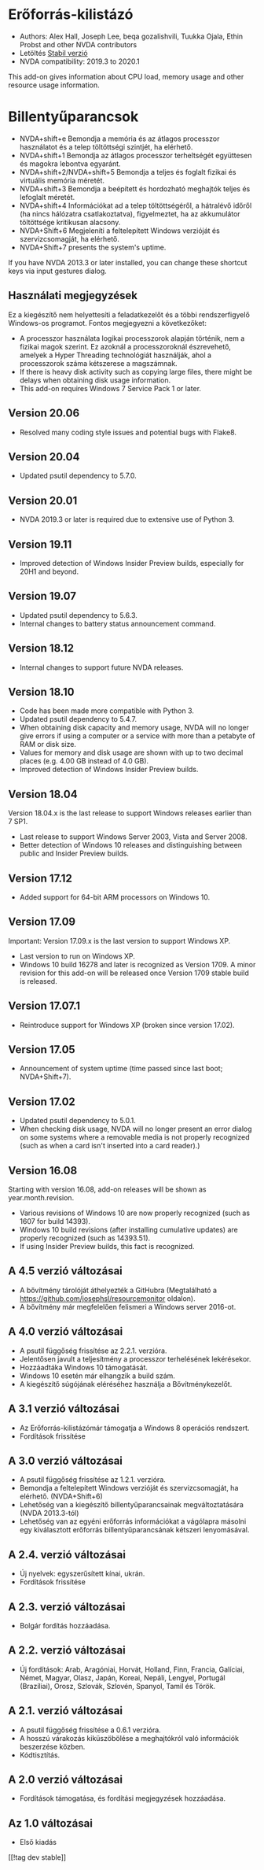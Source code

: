 # Erőforrás-kilistázó #

* Authors: Alex Hall, Joseph Lee, beqa gozalishvili, Tuukka Ojala, Ethin
  Probst and other NVDA contributors
* Letöltés [Stabil verzió][1]
* NVDA compatibility: 2019.3 to 2020.1

This add-on gives information about CPU load, memory usage and other
resource usage information.

# Billentyűparancsok #

* NVDA+shift+e Bemondja a memória és az átlagos processzor használatot és a
  telep töltöttségi szintjét, ha elérhető.
* NVDA+shift+1 Bemondja az átlagos processzor terheltségét együttesen és
  magokra lebontva egyaránt.
* NVDA+shift+2/NVDA+shift+5 Bemondja a teljes és foglalt fizikai és
  virtuális memória méretét.
* NVDA+shift+3 Bemondja a beépített és hordozható meghajtók teljes és
  lefoglalt méretét.
* NVDA+shift+4 Információkat ad a telep töltöttségéről, a hátralévő időről
  (ha nincs hálózatra csatlakoztatva), figyelmeztet, ha az akkumulátor
  töltöttsége kritikusan alacsony.
* NVDA+Shift+6 Megjeleníti a feltelepített Windows verzióját és
  szervizcsomagját, ha elérhető.
* NVDA+Shift+7 presents the system's uptime.

If you have NVDA 2013.3 or later installed, you can change these shortcut
keys via input gestures dialog.

## Használati megjegyzések ##

Ez a kiegészítő nem helyettesíti a feladatkezelőt és a többi rendszerfigyelő
Windows-os programot. Fontos megjegyezni a következőket:

* A processzor használata logikai processzorok alapján történik, nem a
  fizikai magok szerint. Ez azoknál a processzoroknál észrevehető, amelyek a
  Hyper Threading technológiát használják, ahol a processzorok száma
  kétszerese a magszámnak.
* If there is heavy disk activity such as copying large files, there might
  be delays when obtaining disk usage information.
* This add-on requires Windows 7 Service Pack 1 or later.

## Version 20.06

* Resolved many coding style issues and potential bugs with Flake8.

## Version 20.04

* Updated psutil dependency to 5.7.0.

## Version 20.01

* NVDA 2019.3 or later is required due to extensive use of Python 3.

## Version 19.11

* Improved detection of Windows Insider Preview builds, especially for 20H1
  and beyond.

## Version 19.07

* Updated psutil dependency to 5.6.3.
* Internal changes to battery status announcement command.

## Version 18.12

* Internal changes to support future NVDA releases.

## Version 18.10

* Code has been made more compatible with Python 3.
* Updated psutil dependency to 5.4.7.
* When obtaining disk capacity and memory usage, NVDA will no longer give
  errors if using a computer or a service with more than a petabyte of RAM
  or disk size.
* Values for memory and disk usage are shown with up to two decimal places
  (e.g. 4.00 GB instead of 4.0 GB).
* Improved detection of Windows Insider Preview builds.

## Version 18.04

Version 18.04.x is the last release to support Windows releases earlier than
7 SP1.

* Last release to support Windows Server 2003, Vista and Server 2008.
* Better detection of Windows 10 releases and distinguishing between public
  and Insider Preview builds.

## Version 17.12

* Added support for 64-bit ARM processors on Windows 10.

## Version 17.09

Important: Version 17.09.x is the last version to support Windows XP.

* Last version to run on Windows XP.
* Windows 10 build 16278 and later is recognized as Version 1709. A minor
  revision for this add-on will be released once Version 1709 stable build
  is released.

## Version 17.07.1

* Reintroduce support for Windows XP (broken since version 17.02).

## Version 17.05

* Announcement of system uptime (time passed since last boot; NVDA+Shift+7).

## Version 17.02

* Updated psutil dependency to 5.0.1.
* When checking disk usage, NVDA will no longer present an error dialog on
  some systems where a removable media is not properly recognized (such as
  when a card isn't inserted into a card reader).)

## Version 16.08

Starting with version 16.08, add-on releases will be shown as
year.month.revision.

* Various revisions of Windows 10 are now properly recognized (such as 1607
  for build 14393).
* Windows 10 build revisions (after installing cumulative updates) are
  properly recognized (such as 14393.51).
* If using Insider Preview builds, this fact is recognized.

## A 4.5 verzió változásai ##

* A bővítmény tárolóját áthelyezték a GitHubra (Megtalálható a
  https://github.com/josephsl/resourcemonitor oldalon).
* A bővítmény már megfelelően felismeri a Windows server 2016-ot.

## A 4.0 verzió változásai ##

* A psutil függőség frissítése az 2.2.1. verzióra.
* Jelentősen javult a teljesítmény a processzor terhelésének lekérésekor.
* Hozzáadtáka Windows 10 támogatását.
* Windows 10 esetén már elhangzik a build szám.
* A kiegészítő súgójának eléréséhez használja a Bővítménykezelőt.

## A 3.1 verzió változásai ##

* Az Erőforrás-kilistázómár támogatja a Windows 8 operációs rendszert.
* Fordítások frissítése

## A 3.0 verzió változásai ##

* A psutil függőség frissítése az 1.2.1. verzióra.
* Bemondja a feltelepített Windows verzióját és szervizcsomagját, ha
  elérhető. (NVDA+Shift+6)
* Lehetőség van a kiegészítő billentyűparancsainak megváltoztatására (NVDA
  2013.3-tól)
* Lehetőség van az egyéni erőforrás információkat a vágólapra másolni egy
  kiválasztott erőforrás billentyűparancsának kétszeri lenyomásával.

## A 2.4. verzió változásai ##

* Új nyelvek: egyszerűsített kínai, ukrán.
* Fordítások frissítése

## A 2.3. verzió változásai ##

* Bolgár fordítás hozzáadása.

## A 2.2. verzió változásai ##

* Új fordítások: Arab, Aragóniai, Horvát, Holland, Finn, Francia, Galíciai,
  Német, Magyar, Olasz, Japán, Koreai, Nepáli, Lengyel, Portugál
  (Brazíliai), Orosz, Szlovák, Szlovén, Spanyol, Tamil és Török.

## A 2.1. verzió változásai ##

* A psutil függőség frissítése a 0.6.1 verzióra.
* A hosszú várakozás kiküszöbölése a meghajtókról való információk
  beszerzése közben.
* Kódtisztítás.

## A 2.0 verzió változásai ##

* Fordítások támogatása, és fordítási megjegyzések hozzáadása.

## Az 1.0 változásai ##

* Első kiadás

[[!tag dev stable]]

[1]: https://addons.nvda-project.org/files/get.php?file=rm
